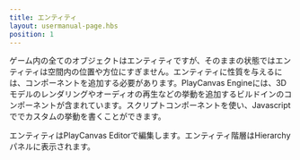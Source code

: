 ```yaml
---
title: エンティティ
layout: usermanual-page.hbs
position: 1
---
```


ゲーム内の全てのオブジェクトはエンティティですが、そのままの状態ではエンティティは空間内の位置や方位にすぎません。エンティティに性質を与えるには、コンポーネントを追加する必要があります。PlayCanvas Engineには、3Dモデルのレンダリングやオーディオの再生などの挙動を追加するビルドインのコンポーネントが含まれています。スクリプトコンポーネントを使い、Javascriptででカスタムの挙動を書くことができます。

エンティティはPlayCanvas Editorで編集します。エンティティ階層はHierarchyパネルに表示されます。

